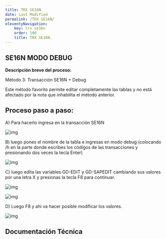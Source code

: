 ```yaml
---
title: TRX SE16N.
date: Last Modified
permalink: /TRX SE16N/
eleventyNavigation:
    key: trx se16n
    order: 100
    title: TRX SE16N.
---
```

## **SE16N MODO DEBUG**



**Descripción breve del proceso:**

Método 3: Transacción SE16N + Debug 

Este método favorito permite editar completamente las tablas y no está afectado por la nota que inhabilita el método anterior.


## Proceso paso a paso:
 
 
A) Para hacerlo ingresa en la transacción SE16N

![img](../content/images/Transacciones/trx1.jpg)

B) luego pones el nombre de la tabla e ingresas en modo debug (colocando /h en la parte donde escribes los códigos de las transacciones y presionando dos veces la tecla Enter)

![img](../content/images/Transacciones/trx2.jpg)

C) luego edita las variables GD-EDIT y GD-SAPEDIT cambiando sus valores por una letra X y presionas la tecla F8 para continuar.

![img](../content/images/Transacciones/trx3.jpg)

![img](../content/images/Transacciones/trx4.jpg)

D) Luego F8 y ahi va hacer posible modificar los valores.

![img](../content/images/Transacciones/trx5.jpg)



## Documentación Técnica

